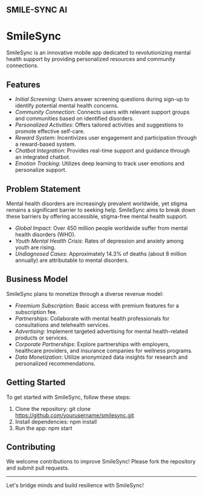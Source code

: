 ## SMILE-SYNC AI
# SmileSync

SmileSync is an innovative mobile app dedicated to revolutionizing mental health support by providing personalized resources and community connections.

## Features

- *Initial Screening*: Users answer screening questions during sign-up to identify potential mental health concerns.
- *Community Connection*: Connects users with relevant support groups and communities based on identified disorders.
- *Personalized Activities*: Offers tailored activities and suggestions to promote effective self-care.
- *Reward System*: Incentivizes user engagement and participation through a reward-based system.
- *Chatbot Integration*: Provides real-time support and guidance through an integrated chatbot.
- *Emotion Tracking*: Utilizes deep learning to track user emotions and personalize support.

## Problem Statement

Mental health disorders are increasingly prevalent worldwide, yet stigma remains a significant barrier to seeking help. SmileSync aims to break down these barriers by offering accessible, stigma-free mental health support.

- *Global Impact*: Over 450 million people worldwide suffer from mental health disorders (WHO).
- *Youth Mental Health Crisis*: Rates of depression and anxiety among youth are rising.
- *Undiagnosed Cases*: Approximately 14.3% of deaths (about 8 million annually) are attributable to mental disorders.

## Business Model

SmileSync plans to monetize through a diverse revenue model:

- *Freemium Subscription*: Basic access with premium features for a subscription fee.
- *Partnerships*: Collaborate with mental health professionals for consultations and telehealth services.
- *Advertising*: Implement targeted advertising for mental health-related products or services.
- *Corporate Partnerships*: Explore partnerships with employers, healthcare providers, and insurance companies for wellness programs.
- *Data Monetization*: Utilize anonymized data insights for research and personalized recommendations.

## Getting Started

To get started with SmileSync, follow these steps:

1. Clone the repository: git clone https://github.com/yourusername/smilesync.git
2. Install dependencies: npm install
3. Run the app: npm start

## Contributing

We welcome contributions to improve SmileSync! Please fork the repository and submit pull requests.

---

Let's bridge minds and build resilience with SmileSync!
